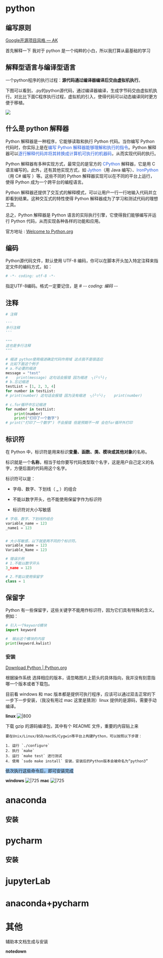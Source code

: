 # python 

## 编写原则
[Google开源项目风格 — AK](https://zhl-python-style.readthedocs.io/zh/latest/intro.html)

首先解释一下 我对于 python 是一个纯粹的小白，所以我打算从最基础的学习

## 解释型语言与编译型语言

一个python程序的执行过程：**源代码通过编译器编译后交由虚拟机执行**。

下图可以看到，.py的python源代码，通过编译器编译，生成字节码交由虚拟机执行。对比比下面C程序执行过程，虚拟机的引入，使得代码可以动态编译同时更方便于移植。

![](78a9f29182e8d4b6667c9ee76ebe3b33_MD5.webp)


## 什么是 python 解释器
Python 解释器是一种程序，它能够读取和执行 Python 代码。当你编写 Python 代码时，你实际上是在<font color="#245bdb">编写 Python 解释器能够理解和执行的指令</font>。Python 解释器可以<font color="#245bdb">逐行解释代码并将其转换成计算机可执行的机器码</font>，从而实现代码的执行。

Python 解释器有多种实现方式，最常见的是官方的 <font color="#245bdb">CPython</font> 解释器，它是用 C 语言编写的。此外，还有其他实现方式，如 <font color="#245bdb">Jython</font>（用 Java 编写）、<font color="#245bdb">IronPython</font>（用 C# 编写 ）等。这些不同的 Python 解释器实现可以在不同的平台上运行，使得 Python 成为一个跨平台的编程语言。

Python 解释器还提供了交互式的解释模式，可以让用户一行一行地输入代码并立即看到结果。这种交互式的特性使得 Python 解释器成为了学习和测试代码的理想工具。

总之，Python 解释器是 Python 语言的实际执行引擎，它使得我们能够编写并运行 Python 代码，从而实现各种各样的功能和应用。

官方地址 : [Welcome to Python.org](https://www.python.org/)



## 编码

Python源代码文件，默认使用 UTF-8 编码，你可以在脚本开头加入特定注释来指定文件的编码方式，如：

```python
# -*- coding: utf-8 -*-
```

指定UTF-8编码。格式一定要记住，是 # -*- coding: 编码 -*-

## 注释

```python
# 注释  

'''  
多行注释  
'''  
  
"""  
这也是多行注释  
"""  
  
# 缩进 python使用缩进确定代码作用域 这点我不是很适应  
# 比如下面这个例子  
# a.不必要的缩进  
message = "test"  
#    print(message) 这句话会报错 因为缩进  ╮(╯▽╰)╭  
# b.忘记缩进  
testList = [1, 2, 3, 4]  
for number in testList:  
# print(number) 这句话会报错 因为没有缩进  ╮(╯▽╰)╭    print(number)  
  
# c.for循环中忘记缩进  
for number in testList:  
    print(number)  
    print("打印了一个数字")  
# print("打印了一个数字") 不会报错 但是预期不一样 会在for循环外打印
```

##  标识符
在 Python 中，标识符是用来标识**变量、函数、类、模块或其他对象**的名称。

标识就是一个**名称**，相当于给你要写代码类型取个名字，这是用户自己定义的名字，方便后面的代码用这个名字。

标识符可以是：  

- 字母、数字、下划线（ **_** ）的组合  
    
- 不能以数字开头，也不能使用保留字作为标识符  
    
- 标识符对大小写敏感
```python
# 字母、数字、下划线的组合
variable_name = 123
_name1 = 123


# 大小写敏感，以下就是两不同的个标识符。
variable_name = 123
Variable_Name = 123

# 错误示例
# 1.不能以数字开头
3_name = 123

# 2.不能以使用保留字
class = 1
```
## 保留字
Python 有一些保留字，这些关键字不能用作标识符，因为它们具有特殊的含义。例如：

```python
# 引入一个keyword模块
import keyword

#  输出这个模块的内容
print(keyword.kwlist)
```


### 安装
[Download Python | Python.org](https://www.python.org/downloads/)


根据操作系统 选择相应的版本，请忽略图片上箭头的具体指向，我并没有刻意指哪一个版本或者下载包。

目前看 windows 和 mac 版本都是提供可执行程序，应该可以通过双击正常的下一步下一步安装，（我没有用过 mac 这里是猜测）linux 提供的是源码，需要手动编译。

**linux**
![|800](附件/Pasted%20image%2020240304100830.png)

下载 gzip 的源码编译包，其中有个 README 文件，重要的内容贴上来
```text
要在Unix/Linux/BSD/macOS/Cygwin等平台上构建Python，可以按照以下步骤：

1. 运行 `./configure`
2. 执行 `make`
3. 运行 `make test` 进行测试
4. 使用 `sudo make install` 安装，安装后的Python版本会被命名为“python3”
```
<span style="background:#A0CCF6">依次执行这些命令后，即可安装完成</span>

**windows**
![|725](附件/Pasted%20image%2020240304100748.png)
**mac**
![|725](附件/Pasted%20image%2020240304100817.png)
# anaconda
## 安装


# pycharm
## 安装

# jupyterLab

# anaconda+pycharm



# 其他
辅助本文档生成与安装  

**notedown**




